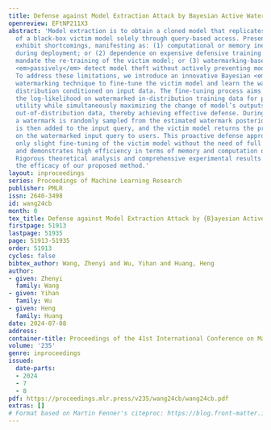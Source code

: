 ```yaml
---
title: Defense against Model Extraction Attack by Bayesian Active Watermarking
openreview: EFtNP211X3
abstract: 'Model extraction is to obtain a cloned model that replicates the functionality
  of a black-box victim model solely through query-based access. Present defense strategies
  exhibit shortcomings, manifesting as: (1) computational or memory inefficiencies
  during deployment; or (2) dependence on expensive defensive training methods that
  mandate the re-training of the victim model; or (3) watermarking-based methods only
  <em>passively</em> detect model theft without actively preventing model extraction.
  To address these limitations, we introduce an innovative Bayesian <em>active</em>
  watermarking technique to fine-tune the victim model and learn the watermark posterior
  distribution conditioned on input data. The fine-tuning process aims to maximize
  the log-likelihood on watermarked in-distribution training data for preserving model
  utility while simultaneously maximizing the change of model’s outputs on watermarked
  out-of-distribution data, thereby achieving effective defense. During deployment,
  a watermark is randomly sampled from the estimated watermark posterior. This watermark
  is then added to the input query, and the victim model returns the prediction based
  on the watermarked input query to users. This proactive defense approach requires
  only slight fine-tuning of the victim model without the need of full re-training
  and demonstrates high efficiency in terms of memory and computation during deployment.
  Rigorous theoretical analysis and comprehensive experimental results demonstrate
  the efficacy of our proposed method.'
layout: inproceedings
series: Proceedings of Machine Learning Research
publisher: PMLR
issn: 2640-3498
id: wang24cb
month: 0
tex_title: Defense against Model Extraction Attack by {B}ayesian Active Watermarking
firstpage: 51913
lastpage: 51935
page: 51913-51935
order: 51913
cycles: false
bibtex_author: Wang, Zhenyi and Wu, Yihan and Huang, Heng
author:
- given: Zhenyi
  family: Wang
- given: Yihan
  family: Wu
- given: Heng
  family: Huang
date: 2024-07-08
address:
container-title: Proceedings of the 41st International Conference on Machine Learning
volume: '235'
genre: inproceedings
issued:
  date-parts:
  - 2024
  - 7
  - 8
pdf: https://proceedings.mlr.press/v235/wang24cb/wang24cb.pdf
extras: []
# Format based on Martin Fenner's citeproc: https://blog.front-matter.io/posts/citeproc-yaml-for-bibliographies/
---
```

